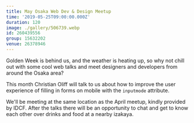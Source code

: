 ```yaml
---
title: May Osaka Web Dev & Design Meetup
time: '2019-05-25T09:00:00.000Z'
duration: 120
image: ./gallery/506739.webp
id: 260439556
group: 15632202
venue: 26378946
---
```


Golden Week is behind us, and the weather is heating up, so why not chill out with some cool web talks and meet designers and developers from around the Osaka area?

This month Christian Oliff will talk to us about how to improve the user experience of filling in forms on mobile with the `inputmode` attribute.

We'll be meeting at the same location as the April meetup, kindly provided by IDCF. After the talks there will be an opportunity to chat and get to know each other over drinks and food at a nearby izakaya.
